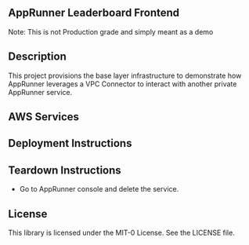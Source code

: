 ## AppRunner Leaderboard Frontend
Note: This is not Production grade and simply meant as a demo


## Description

This project provisions the base layer infrastructure to demonstrate how AppRunner leverages a VPC Connector to interact with another private AppRunner service.

## AWS Services

## Deployment Instructions


## Teardown Instructions
- Go to AppRunner console and delete the service.

## License

This library is licensed under the MIT-0 License. See the LICENSE file.


